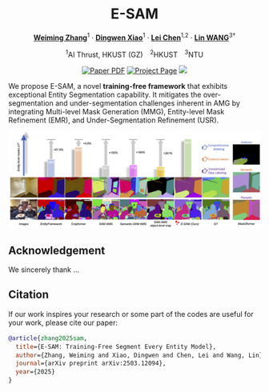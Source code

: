 <div align="center">
<h1>E-SAM</h1>

[**Weiming Zhang**](https://scholar.google.com/citations?hl=zh-CN&user=cdtgqkgAAAAJ)<sup>1</sup> · [**Dingwen Xiao**](https://scholar.google.com/citations?hl=zh-CN&user=Zd-5kV4AAAAJ)<sup>1</sup> · [**Lei Chen**](https://scholar.google.com/citations?hl=zh-CN&user=gtglwgYAAAAJ)<sup>1,2</sup> · [**Lin WANG**](https://scholar.google.com/citations?user=SReb2csAAAAJ&hl=zh-CN)<sup>3&dagger;</sup> 

<sup>1</sup>AI Thrust, HKUST (GZ)&emsp;<sup>2</sup>HKUST&emsp;<sup>3</sup>NTU
<br>

<a href="https://arxiv.org/abs/2503.12094"><img src='https://img.shields.io/badge/arXiv-ESAM-red' alt='Paper PDF'></a>
<a href='https://weimingz996.github.io/'><img src='https://img.shields.io/badge/Project_Page-ESAM-green' alt='Project Page'></a>
<a href='https://arxiv.org/abs/2503.12094'><img src='https://img.shields.io/badge/%F0%9F%A4%97%20Hugging%20Face-Demo-blue'></a>
</div>

We propose E-SAM, a novel <b>training-free framework</b> that exhibits exceptional Entity Segmentation capability. It mitigates the over-segmentation and under-segmentation challenges inherent in AMG by integrating Multi-level Mask Generation (MMG), Entity-level Mask Refinement (EMR), and Under-Segmentation Refinement (USR).

![teaser](image/Teaser_iccv.png)

## Acknowledgement

We sincerely thank ...

## Citation
If our work inspires your research or some part of the codes are useful for your work, please cite our paper:
```bibtex
@article{zhang2025sam,
  title={E-SAM: Training-Free Segment Every Entity Model},
  author={Zhang, Weiming and Xiao, Dingwen and Chen, Lei and Wang, Lin},
  journal={arXiv preprint arXiv:2503.12094},
  year={2025}
}
```

